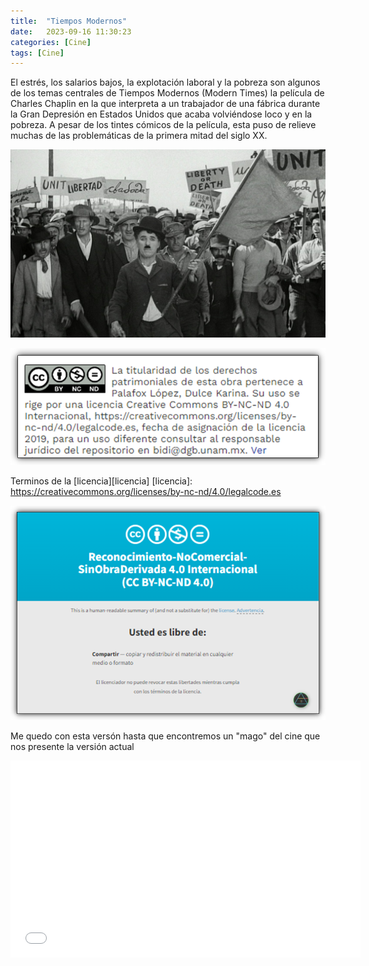 ```yaml
---
title:  "Tiempos Modernos"
date:   2023-09-16 11:30:23
categories: [Cine]
tags: [Cine]
---
```


El estrés, los salarios bajos, la explotación laboral y la pobreza son algunos de los temas centrales de Tiempos Modernos (Modern Times) la película de Charles Chaplin en la que interpreta a un trabajador de una fábrica durante la Gran Depresión en Estados Unidos que acaba volviéndose loco y en la pobreza. A pesar de los tintes cómicos de la película, esta puso de relieve muchas de las problemáticas de la primera mitad del siglo XX.

![Tiempo modernos](/images/tiempos-modernos.jpg)


<img class="centrar" src="/images/licencia.png" alt="Imagen creative commons">

Terminos de la [licencia][licencia]
[licencia]: https://creativecommons.org/licenses/by-nc-nd/4.0/legalcode.es

<img class="centrar" src="/images/licencia2.png" alt="Imagen creative commons">

Me quedo con esta versón hasta que encontremos un "mago" del cine que nos presente
la versión actual

<div class="myvideodiv">
<iframe class="myvideo" width="560" height="315" src="//ok.ru/videoembed/1825185532509" frameborder="0" allow="autoplay" allowfullscreen>
</iframe>
</div>
